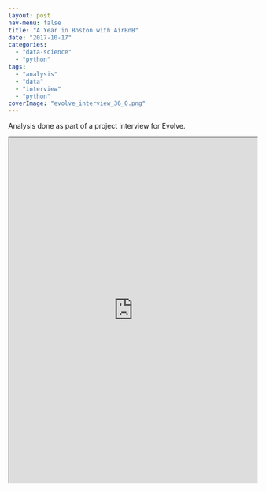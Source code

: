 ```yaml
---
layout: post
nav-menu: false
title: "A Year in Boston with AirBnB"
date: "2017-10-17"
categories: 
  - "data-science"
  - "python"
tags: 
  - "analysis"
  - "data"
  - "interview"
  - "python"
coverImage: "evolve_interview_36_0.png"
---
```


Analysis done as part of a project interview for Evolve.

<iframe src="https://dataleek.io/presentations/evolve/evolve_interview.slides.html" style="width: 100%; height: 50em;"></iframe>
